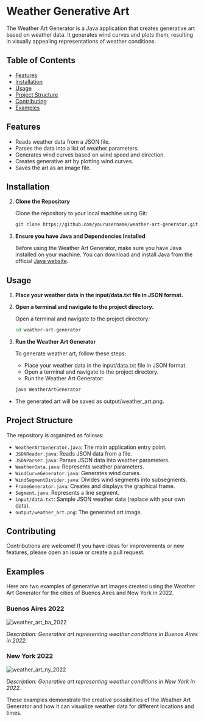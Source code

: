 # Weather Generative Art

The Weather Art Generator is a Java application that creates generative art based on weather data. It generates wind curves and plots them, resulting in visually appealing representations of weather conditions.

## Table of Contents

- [Features](#features)
- [Installation](#installation)
- [Usage](#usage)
- [Project Structure](#project-structure)
- [Contributing](#contributing)
- [Examples](#examples)

## Features

- Reads weather data from a JSON file.
- Parses the data into a list of weather parameters.
- Generates wind curves based on wind speed and direction.
- Creates generative art by plotting wind curves.
- Saves the art as an image file.

## Installation

2. **Clone the Repository**

   Clone the repository to your local machine using Git:

   ```bash
   git clone https://github.com/yourusername/weather-art-generator.git
   ```

1. **Ensure you have Java and Dependencies Installed**

   Before using the Weather Art Generator, make sure you have Java installed on your machine. You can download and install Java from the official [Java website](https://www.oracle.com/java/technologies/javase-downloads.html).

## Usage

1. **Place your weather data in the input/data.txt file in JSON format.**

2. **Open a terminal and navigate to the project directory.**

   Open a terminal and navigate to the project directory:

   ```bash
   cd weather-art-generator
   ```

3. **Run the Weather Art Generator**

   To generate weather art, follow these steps:
   - Place your weather data in the input/data.txt file in JSON format.
   - Open a terminal and navigate to the project directory.
   - Run the Weather Art Generator:
     
   ```bash
   java WeatherArtGenerator
   ```

  - The generated art will be saved as output/weather_art.png.

## Project Structure

The repository is organized as follows:

- `WeatherArtGenerator.java`: The main application entry point.
- `JSONReader.java`: Reads JSON data from a file.
- `JSONParser.java`: Parses JSON data into weather parameters.
- `WeatherData.java`: Represents weather parameters.
- `WindCurveGenerator.java`: Generates wind curves.
- `WindSegmentDivider.java`: Divides wind segments into subsegments.
- `FrameGenerator.java`: Creates and displays the graphical frame.
- `Segment.java`: Represents a line segment.
- `input/data.txt`: Sample JSON weather data (replace with your own data).
- `output/weather_art.png`: The generated art image.

## Contributing

Contributions are welcome! If you have ideas for improvements or new features, please open an issue or create a pull request.

## Examples

Here are two examples of generative art images created using the Weather Art Generator for the cities of Buenos Aires and New York in 2022.

### Buenos Aires 2022

![weather_art_ba_2022](https://github.com/cgarcialm/weather_generative_art/assets/62184644/4620e151-2cd7-4d78-a748-9b78dcc835f4)

_Description: Generative art representing weather conditions in Buenos Aires in 2022._

### New York 2022

![weather_art_ny_2022](https://github.com/cgarcialm/weather_generative_art/assets/62184644/66608534-ccd3-4ea7-ac5e-e62301454104)

_Description: Generative art representing weather conditions in New York in 2022._

These examples demonstrate the creative possibilities of the Weather Art Generator and how it can visualize weather data for different locations and times.






